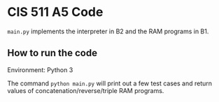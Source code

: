# CIS 511 A5 Code

`main.py` implements the interpreter in B2 and the RAM programs in B1.

## How to run the code

Environment: Python 3

The command `python main.py` will print out a few test cases and return values of concatenation/reverse/triple RAM programs.
